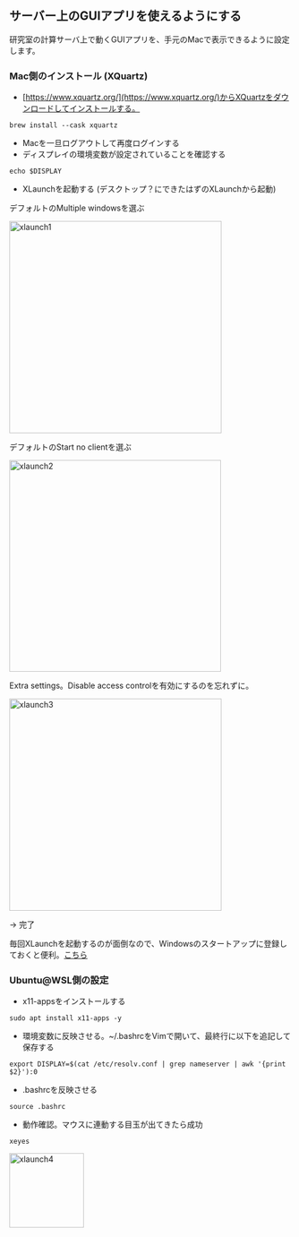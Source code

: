 ## サーバー上のGUIアプリを使えるようにする
研究室の計算サーバ上で動くGUIアプリを、手元のMacで表示できるように設定します。

### Mac側のインストール (XQuartz)
- [https://www.xquartz.org/](https://www.xquartz.org/)からXQuartzをダウンロードしてインストールする。
```
brew install --cask xquartz
```
- Macを一旦ログアウトして再度ログインする
- ディスプレイの環境変数が設定されていることを確認する
```
echo $DISPLAY
```

- XLaunchを起動する (デスクトップ？にできたはずのXLaunchから起動)

デフォルトのMultiple windowsを選ぶ

<img width="379" alt="xlaunch1" src="https://user-images.githubusercontent.com/64639043/204116530-96f97bdd-495c-4a7d-86c2-529dcbd169db.png">

デフォルトのStart no clientを選ぶ

<img width="378" alt="xlaunch2" src="https://user-images.githubusercontent.com/64639043/204116532-ff978a62-4c26-4c52-bb38-c3a61850a5bf.png">

Extra settings。Disable access controlを有効にするのを忘れずに。

<img width="379" alt="xlaunch3" src="https://user-images.githubusercontent.com/64639043/204116534-5348c899-7bac-4cd8-8242-92b09f76ced7.png">

→ 完了

毎回XLaunchを起動するのが面倒なので、Windowsのスタートアップに登録しておくと便利。[こちら](https://rin-ka.net/windows-x-server-vcxsrv-start/)

### Ubuntu@WSL側の設定
- x11-appsをインストールする
```
sudo apt install x11-apps -y
```
- 環境変数に反映させる。~/.bashrcをVimで開いて、最終行に以下を追記して保存する
```
export DISPLAY=$(cat /etc/resolv.conf | grep nameserver | awk '{print $2}'):0
```
- .bashrcを反映させる
```
source .bashrc
```

- 動作確認。マウスに連動する目玉が出てきたら成功
```
xeyes
```
<img width="133" alt="xlaunch4" src="https://user-images.githubusercontent.com/64639043/204118509-92d7c6c8-0a77-45ad-9989-8eff1024dccf.png">

